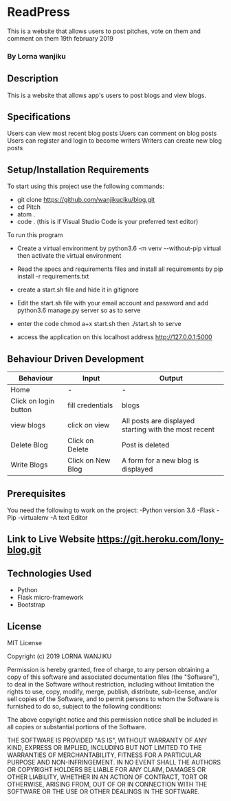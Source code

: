 # ReadPress
This is a website that allows users to post pitches, vote on them and comment on them 19th february 2019
### By Lorna wanjiku

## Description
This is a website that allows app's users to post blogs and view blogs.

## Specifications
Users can view most recent blog posts
Users can comment on blog posts
Users can register and login to become writers
Writers can create new blog posts

## Setup/Installation Requirements
To start using this project use the following commands:

* git clone https://github.com/wanjikuciku/blog.git
* cd Pitch
* atom .
* code . (this is if Visual Studio Code is your preferred text editor)

 To run this program
* Create a virtual environment by python3.6 -m venv --without-pip virtual then activate the virtual environment
* Read the specs and requirements files and install all requirements by pip install -r requirements.txt
* create a start.sh file and hide it in gitignore
* Edit the start.sh file with your email account and password and add python3.6 manage.py server so as to serve
* enter the code chmod a+x start.sh then ./start.sh to serve

* access the application on this localhost address http://127.0.0.1:5000

## Behaviour Driven Development
|  Behaviour |  Input  |  Output |
|------------|---------|---------|
| Home | - | - |
|Click on login button | fill credentials | blogs |
|view blogs | click on view | All posts are displayed starting with the most recent|
|Delete Blog| Click on Delete | Post is deleted|
|Write Blogs | Click on New Blog |	A form for a new blog is displayed|

## Prerequisites
You need the following to work on the project: -Python version 3.6 -Flask -Pip -virtualenv -A text Editor

## Link to Live Website https://git.heroku.com/lony-blog.git

## Technologies Used
* Python
* Flask micro-framework
* Bootstrap

## License
MIT License

Copyright (c) 2019 LORNA WANJIKU

Permission is hereby granted, free of charge, to any person obtaining a copy of this software and associated documentation files (the "Software"), to deal in the Software without restriction, including without limitation the rights to use, copy, modify, merge, publish, distribute, sub-license, and/or sell copies of the Software, and to permit persons to whom the Software is furnished to do so, subject to the following conditions:

The above copyright notice and this permission notice shall be included in all copies or substantial portions of the Software.

THE SOFTWARE IS PROVIDED "AS IS", WITHOUT WARRANTY OF ANY KIND, EXPRESS OR IMPLIED, INCLUDING BUT NOT LIMITED TO THE WARRANTIES OF MERCHANTABILITY, FITNESS FOR A PARTICULAR PURPOSE AND NON-INFRINGEMENT. IN NO EVENT SHALL THE AUTHORS OR COPYRIGHT HOLDERS BE LIABLE FOR ANY CLAIM, DAMAGES OR OTHER LIABILITY, WHETHER IN AN ACTION OF CONTRACT, TORT OR OTHERWISE, ARISING FROM, OUT OF OR IN CONNECTION WITH THE SOFTWARE OR THE USE OR OTHER DEALINGS IN THE SOFTWARE.
